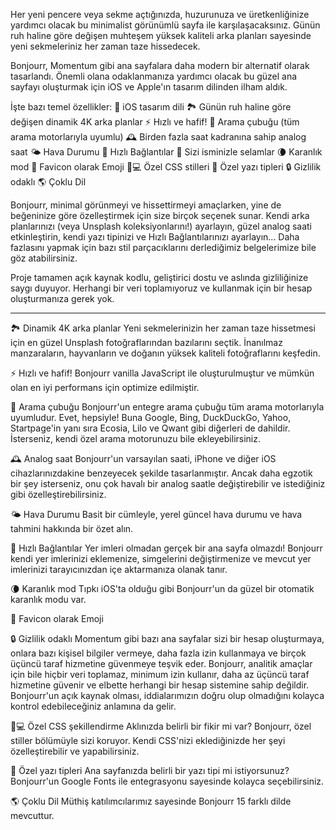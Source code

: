 Her yeni pencere veya sekme açtığınızda, huzurunuza ve üretkenliğinize yardımcı olacak bu minimalist görünümlü sayfa ile karşılaşacaksınız. Günün ruh haline göre değişen muhteşem yüksek kaliteli arka planları sayesinde yeni sekmeleriniz her zaman taze hissedecek.

Bonjourr, Momentum gibi ana sayfalara daha modern bir alternatif olarak tasarlandı. Önemli olana odaklanmanıza yardımcı olacak bu güzel ana sayfayı oluşturmak için iOS ve Apple'ın tasarım dilinden ilham aldık.

İşte bazı temel özellikler:
🍏 iOS tasarım dili
🏞 Günün ruh haline göre değişen dinamik 4K arka planlar
⚡️ Hızlı ve hafif!
🔎 Arama çubuğu (tüm arama motorlarıyla uyumlu)
🕰 Birden fazla saat kadranına sahip analog saat
🌤 Hava Durumu
🔗 Hızlı Bağlantılar
👋 Sizi isminizle selamlar
🌘 Karanlık mod
🥖 Favicon olarak Emoji
🧑💻 Özel CSS stilleri
📝 Özel yazı tipleri
🔒 Gizlilik odaklı
🌎 Çoklu Dil

Bonjourr, minimal görünmeyi ve hissettirmeyi amaçlarken, yine de beğeninize göre özelleştirmek için size birçok seçenek sunar. Kendi arka planlarınızı (veya Unsplash koleksiyonlarını!) ayarlayın, güzel analog saati etkinleştirin, kendi yazı tipinizi ve Hızlı Bağlantılarınızı ayarlayın... Daha fazlasını yapmak için bazı stil parçacıklarını derlediğimiz belgelerimize bile göz atabilirsiniz.

Proje tamamen açık kaynak kodlu, geliştirici dostu ve aslında gizliliğinize saygı duyuyor. Herhangi bir veri toplamıyoruz ve kullanmak için bir hesap oluşturmanıza gerek yok.

---

🏞 Dinamik 4K arka planlar
Yeni sekmelerinizin her zaman taze hissetmesi için en güzel Unsplash fotoğraflarından bazılarını seçtik. İnanılmaz manzaraların, hayvanların ve doğanın yüksek kaliteli fotoğraflarını keşfedin.

⚡️ Hızlı ve hafif!
Bonjourr vanilla JavaScript ile oluşturulmuştur ve mümkün olan en iyi performans için optimize edilmiştir.

🔎 Arama çubuğu
Bonjourr'un entegre arama çubuğu tüm arama motorlarıyla uyumludur. Evet, hepsiyle! Buna Google, Bing, DuckDuckGo, Yahoo, Startpage'in yanı sıra Ecosia, Lilo ve Qwant gibi diğerleri de dahildir. İsterseniz, kendi özel arama motorunuzu bile ekleyebilirsiniz.

🕰 Analog saat
Bonjourr'un varsayılan saati, iPhone ve diğer iOS cihazlarınızdakine benzeyecek şekilde tasarlanmıştır. Ancak daha egzotik bir şey isterseniz, onu çok havalı bir analog saatle değiştirebilir ve istediğiniz gibi özelleştirebilirsiniz.

🌤 Hava Durumu
Basit bir cümleyle, yerel güncel hava durumu ve hava tahmini hakkında bir özet alın.

🔗 Hızlı Bağlantılar
Yer imleri olmadan gerçek bir ana sayfa olmazdı! Bonjourr kendi yer imlerinizi eklemenize, simgelerini değiştirmenize ve mevcut yer imlerinizi tarayıcınızdan içe aktarmanıza olanak tanır.

🌘 Karanlık mod
Tıpkı iOS'ta olduğu gibi Bonjourr'un da güzel bir otomatik karanlık modu var.

🥖 Favicon olarak Emoji

🔒 Gizlilik odaklı
Momentum gibi bazı ana sayfalar sizi bir hesap oluşturmaya, onlara bazı kişisel bilgiler vermeye, daha fazla izin kullanmaya ve birçok üçüncü taraf hizmetine güvenmeye teşvik eder. Bonjourr, analitik amaçlar için bile hiçbir veri toplamaz, minimum izin kullanır, daha az üçüncü taraf hizmetine güvenir ve elbette herhangi bir hesap sistemine sahip değildir. Bonjourr'un açık kaynak olması, iddialarımızın doğru olup olmadığını kolayca kontrol edebileceğiniz anlamına da gelir.

🧑💻 Özel CSS şekillendirme
Aklınızda belirli bir fikir mi var? Bonjourr, özel stiller bölümüyle sizi koruyor. Kendi CSS'nizi eklediğinizde her şeyi özelleştirebilir ve yapabilirsiniz.

📝 Özel yazı tipleri
Ana sayfanızda belirli bir yazı tipi mi istiyorsunuz? Bonjourr'un Google Fonts ile entegrasyonu sayesinde kolayca seçebilirsiniz.

🌎 Çoklu Dil
Müthiş katılımcılarımız sayesinde Bonjourr 15 farklı dilde mevcuttur.
